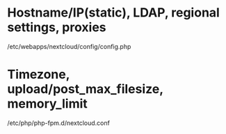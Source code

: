 # Hostname/IP(static), LDAP, regional settings, proxies
/etc/webapps/nextcloud/config/config.php

# Timezone, upload/post_max_filesize, memory_limit
/etc/php/php-fpm.d/nextcloud.conf
